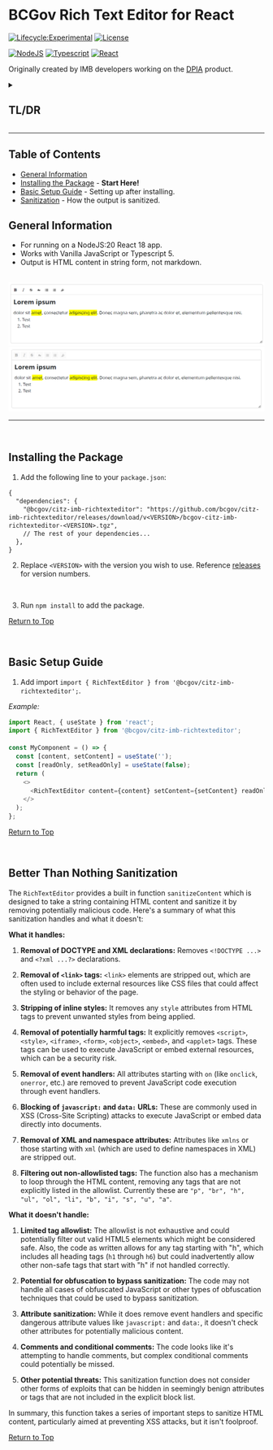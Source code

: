 # BCGov Rich Text Editor for React

[![Lifecycle:Experimental](https://img.shields.io/badge/Lifecycle-Experimental-339999)](Redirect-URL)
[![License](https://img.shields.io/badge/License-Apache%202.0-blue.svg)](LICENSE)

[![NodeJS](https://img.shields.io/badge/Node.js_20-43853D?style=for-the-badge&logo=node.js&logoColor=white)](NodeJS)
[![Typescript](https://img.shields.io/badge/TypeScript_5-007ACC?style=for-the-badge&logo=typescript&logoColor=white)](Typescript)
[![React](https://img.shields.io/badge/-ReactJs-61DAFB?logo=react&logoColor=white&style=for-the-badge)](React)

Originally created by IMB developers working on the [DPIA] product.

<details>
<summary><h2>TL/DR</h2></summary>

1. Install package by following the steps at [Installing the Package](#installing-the-package).
2. Set up the package by following the steps at [Basic Setup Guide](#basic-setup-guide).
3. Output is HTML content in string form, not markdown.

</details>

---

## Table of Contents

- [General Information](#general-information)
- [Installing the Package](#installing-the-package) - **Start Here!**
- [Basic Setup Guide](#basic-setup-guide) - Setting up after installing.
- [Sanitization](#better-than-nothing-sanitization) - How the output is sanitized.

## General Information

- For running on a NodeJS:20 React 18 app.
- Works with Vanilla JavaScript or Typescript 5.
- Output is HTML content in string form, not markdown.

<br />

<img src="./assets/example.PNG" alt="Example">

<img src="./assets/example_readOnly.PNG" alt="Example ReadOnly">

---

<br />

## Installing the Package

1. Add the following line to your `package.json`:

``` JSON5
{
  "dependencies": {
    "@bcgov/citz-imb-richtexteditor": "https://github.com/bcgov/citz-imb-richtexteditor/releases/download/v<VERSION>/bcgov-citz-imb-richtexteditor-<VERSION>.tgz",
    // The rest of your dependencies...
  },
}
```

2. Replace `<VERSION>` with the version you wish to use. Reference [releases] for version numbers.

<br />

3. Run `npm install` to add the package.

[Return to Top](#bcgov-rich-text-editor-for-react)

<br />

## Basic Setup Guide

1. Add import `import { RichTextEditor } from '@bcgov/citz-imb-richtexteditor';`.

*Example:*

```JavaScript
import React, { useState } from 'react';
import { RichTextEditor } from '@bcgov/citz-imb-richtexteditor';

const MyComponent = () => {
  const [content, setContent] = useState('');
  const [readOnly, setReadOnly] = useState(false);
  return (
    <>
      <RichTextEditor content={content} setContent={setContent} readOnly={readOnly} />
    </>
  );
};
```

[Return to Top](#bcgov-rich-text-editor-for-react)

<br />

## Better Than Nothing Sanitization

The `RichTextEditor` provides a built in function `sanitizeContent` which is designed to take a string containing HTML content and sanitize it by removing potentially malicious code. Here's a summary of what this sanitization handles and what it doesn't:

**What it handles:**

1. **Removal of DOCTYPE and XML declarations:** Removes `<!DOCTYPE ...>` and `<?xml ...?>` declarations.

2. **Removal of `<link>` tags:** `<link>` elements are stripped out, which are often used to include external resources like CSS files that could affect the styling or behavior of the page.

3. **Stripping of inline styles:** It removes any `style` attributes from HTML tags to prevent unwanted styles from being applied.

4. **Removal of potentially harmful tags:** It explicitly removes `<script>`, `<style>`, `<iframe>`, `<form>`, `<object>`, `<embed>`, and `<applet>` tags. These tags can be used to execute JavaScript or embed external resources, which can be a security risk.

5. **Removal of event handlers:** All attributes starting with `on` (like `onclick`, `onerror`, etc.) are removed to prevent JavaScript code execution through event handlers.

6. **Blocking of `javascript:` and `data:` URLs:** These are commonly used in XSS (Cross-Site Scripting) attacks to execute JavaScript or embed data directly into documents.

7. **Removal of XML and namespace attributes:** Attributes like `xmlns` or those starting with `xml` (which are used to define namespaces in XML) are stripped out.

8. **Filtering out non-allowlisted tags:** The function also has a mechanism to loop through the HTML content, removing any tags that are not explicitly listed in the allowlist. Currently these are `"p", "br", "h", "ul", "ol", "li", "b", "i", "s", "u", "a"`.

**What it doesn't handle:**

1. **Limited tag allowlist:** The allowlist is not exhaustive and could potentially filter out valid HTML5 elements which might be considered safe. Also, the code as written allows for any tag starting with "h", which includes all heading tags (`h1` through `h6`) but could inadvertently allow other non-safe tags that start with "h" if not handled correctly.

2. **Potential for obfuscation to bypass sanitization:** The code may not handle all cases of obfuscated JavaScript or other types of obfuscation techniques that could be used to bypass sanitization.

3. **Attribute sanitization:** While it does remove event handlers and specific dangerous attribute values like `javascript:` and `data:`, it doesn't check other attributes for potentially malicious content.

4. **Comments and conditional comments:** The code looks like it's attempting to handle comments, but complex conditional comments could potentially be missed.

5. **Other potential threats:** This sanitization function does not consider other forms of exploits that can be hidden in seemingly benign attributes or tags that are not included in the explicit block list.

In summary, this function takes a series of important steps to sanitize HTML content, particularly aimed at preventing XSS attacks, but it isn't foolproof. 

[Return to Top](#bcgov-rich-text-editor-for-react)

<!-- Link References -->

[releases]: https://github.com/bcgov/citz-imb-richtexteditor/releases
[DPIA]: https://github.com/bcgov/cirmo-dpia
